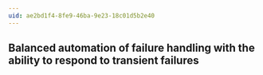 ```yaml
---
uid: ae2bd1f4-8fe9-46ba-9e23-18c01d5b2e40
---
```

## Balanced automation of failure handling with the ability to respond to transient failures

<div class="alert is-warning"><p></p></div>

